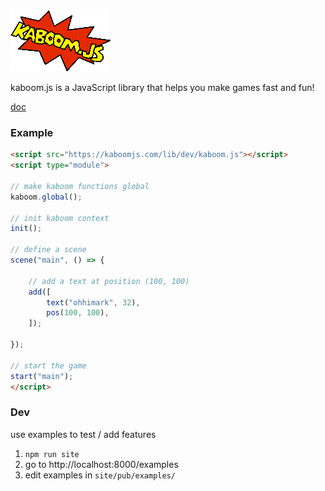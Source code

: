 ![logo](misc/kaboom.png)

kaboom.js is a JavaScript library that helps you make games fast and fun!

[doc](https://kaboomjs.com/)

### Example

```html
<script src="https://kaboomjs.com/lib/dev/kaboom.js"></script>
<script type="module">

// make kaboom functions global
kaboom.global();

// init kaboom context
init();

// define a scene
scene("main", () => {

	// add a text at position (100, 100)
	add([
		text("ohhimark", 32),
		pos(100, 100),
	]);

});

// start the game
start("main");
</script>
```

### Dev

use examples to test / add features

1. `npm run site`
1. go to http://localhost:8000/examples
1. edit examples in `site/pub/examples/`
